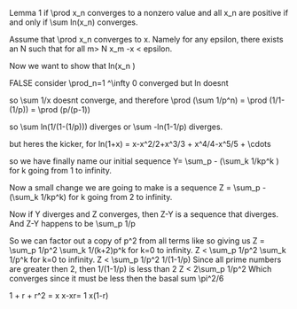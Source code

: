 Lemma 1 
if \prod x_n converges to a nonzero value and all x_n are positive if and only if \sum ln(x_n) converges.


Assume that \prod x_n converges to x. Namely for any epsilon, there exists an N such that for all m> N x_m -x < epsilon.

Now we want to show that ln(x_n )




FALSE consider 
\prod_n=1 ^\infty 0 converged but ln doesnt


so \sum 1/x doesnt converge, and therefore \prod (\sum 1/p^n) = \prod (1/1-(1/p)) = \prod (p/(p-1))

so \sum ln(1/(1-(1/p))) diverges or \sum -ln(1-1/p) diverges.


but heres the kicker, for ln(1+x) = x-x^2/2+x^3/3 + x^4/4-x^5/5 + \cdots


so we have finally name our initial sequence Y= \sum_p - (\sum_k 1/kp^k ) for k going from 1 to infinity.

Now a small change we are going to make is a sequence Z = \sum_p -(\sum_k 1/kp^k) for k going from 2 to infinity. 

Now if  Y diverges and Z converges, then Z-Y is a sequence that diverges. And Z-Y happens to be \sum_p 1/p


So we can factor out a copy of p^2 from all terms like so giving us 
Z = \sum_p 1/p^2 \sum_k 1/(k+2)p^k for k=0 to infinity.
Z <  \sum_p 1/p^2 \sum_k 1/p^k for k=0 to infinity.
Z <  \sum_p 1/p^2 1/(1-1/p)
Since all prime numbers are greater then 2, then 1/(1-1/p) is less than 2 
Z <  2\sum_p 1/p^2
Which converges since it must be less then the basal sum \pi^2/6


1 + r + r^2 = x 
x-xr= 1
x(1-r)
